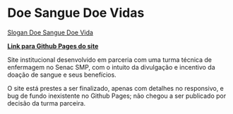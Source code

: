 # Doe Sangue Doe Vidas

[Slogan Doe Sangue Doe Vida](https://user-images.githubusercontent.com/99044724/179572478-5b83a9ac-454c-451f-a640-7392f8a741a9.webm)

**[Link para Github Pages do site](https://pmattheew.github.io/doe-sangue-doe-vidas/)**

Site institucional desenvolvido em parceria com uma turma técnica de enfermagem no Senac SMP, com o intuito da divulgação e incentivo da doação de sangue e seus benefícios.

O site está prestes a ser finalizado, apenas com detalhes no responsivo, e bug de fundo inexistente no Github Pages; não chegou a ser publicado por decisão da turma parceira.
